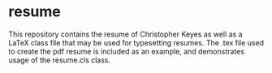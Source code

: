 # resume

This repository contains the resume of Christopher Keyes as well as a LaTeX class file that may be used for typesetting resumes. The .tex file used to create the pdf resume is included as an example, and demonstrates usage of the resume.cls class.
